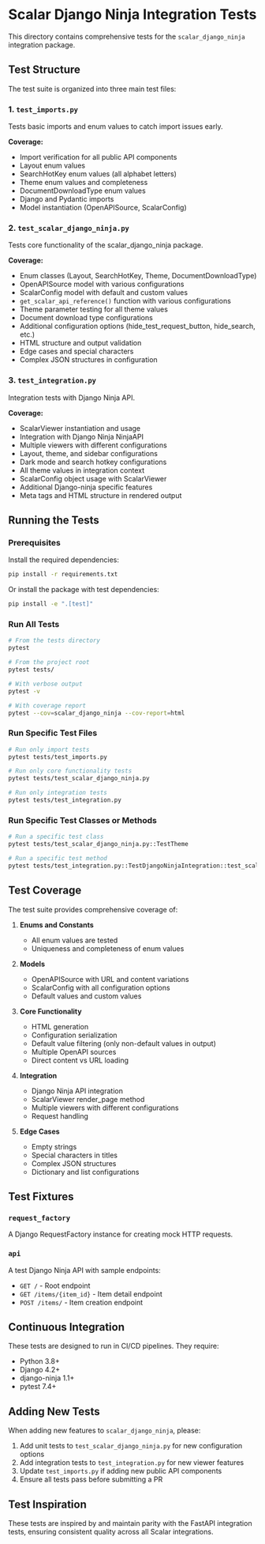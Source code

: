 # Scalar Django Ninja Integration Tests

This directory contains comprehensive tests for the `scalar_django_ninja` integration package.

## Test Structure

The test suite is organized into three main test files:

### 1. `test_imports.py`
Tests basic imports and enum values to catch import issues early.

**Coverage:**
- Import verification for all public API components
- Layout enum values
- SearchHotKey enum values (all alphabet letters)
- Theme enum values and completeness
- DocumentDownloadType enum values
- Django and Pydantic imports
- Model instantiation (OpenAPISource, ScalarConfig)

### 2. `test_scalar_django_ninja.py`
Tests core functionality of the scalar_django_ninja package.

**Coverage:**
- Enum classes (Layout, SearchHotKey, Theme, DocumentDownloadType)
- OpenAPISource model with various configurations
- ScalarConfig model with default and custom values
- `get_scalar_api_reference()` function with various configurations
- Theme parameter testing for all theme values
- Document download type configurations
- Additional configuration options (hide_test_request_button, hide_search, etc.)
- HTML structure and output validation
- Edge cases and special characters
- Complex JSON structures in configuration

### 3. `test_integration.py`
Integration tests with Django Ninja API.

**Coverage:**
- ScalarViewer instantiation and usage
- Integration with Django Ninja NinjaAPI
- Multiple viewers with different configurations
- Layout, theme, and sidebar configurations
- Dark mode and search hotkey configurations
- All theme values in integration context
- ScalarConfig object usage with ScalarViewer
- Additional Django-ninja specific features
- Meta tags and HTML structure in rendered output

## Running the Tests

### Prerequisites

Install the required dependencies:

```bash
pip install -r requirements.txt
```

Or install the package with test dependencies:

```bash
pip install -e ".[test]"
```

### Run All Tests

```bash
# From the tests directory
pytest

# From the project root
pytest tests/

# With verbose output
pytest -v

# With coverage report
pytest --cov=scalar_django_ninja --cov-report=html
```

### Run Specific Test Files

```bash
# Run only import tests
pytest tests/test_imports.py

# Run only core functionality tests
pytest tests/test_scalar_django_ninja.py

# Run only integration tests
pytest tests/test_integration.py
```

### Run Specific Test Classes or Methods

```bash
# Run a specific test class
pytest tests/test_scalar_django_ninja.py::TestTheme

# Run a specific test method
pytest tests/test_integration.py::TestDjangoNinjaIntegration::test_scalar_viewer_with_api
```

## Test Coverage

The test suite provides comprehensive coverage of:

1. **Enums and Constants**
   - All enum values are tested
   - Uniqueness and completeness of enum values

2. **Models**
   - OpenAPISource with URL and content variations
   - ScalarConfig with all configuration options
   - Default values and custom values

3. **Core Functionality**
   - HTML generation
   - Configuration serialization
   - Default value filtering (only non-default values in output)
   - Multiple OpenAPI sources
   - Direct content vs URL loading

4. **Integration**
   - Django Ninja API integration
   - ScalarViewer render_page method
   - Multiple viewers with different configurations
   - Request handling

5. **Edge Cases**
   - Empty strings
   - Special characters in titles
   - Complex JSON structures
   - Dictionary and list configurations

## Test Fixtures

### `request_factory`
A Django RequestFactory instance for creating mock HTTP requests.

### `api`
A test Django Ninja API with sample endpoints:
- `GET /` - Root endpoint
- `GET /items/{item_id}` - Item detail endpoint
- `POST /items/` - Item creation endpoint

## Continuous Integration

These tests are designed to run in CI/CD pipelines. They require:
- Python 3.8+
- Django 4.2+
- django-ninja 1.1+
- pytest 7.4+

## Adding New Tests

When adding new features to `scalar_django_ninja`, please:

1. Add unit tests to `test_scalar_django_ninja.py` for new configuration options
2. Add integration tests to `test_integration.py` for new viewer features
3. Update `test_imports.py` if adding new public API components
4. Ensure all tests pass before submitting a PR

## Test Inspiration

These tests are inspired by and maintain parity with the FastAPI integration tests, ensuring consistent quality across all Scalar integrations.

